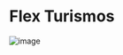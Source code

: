 # Flex Turismos

![image](https://user-images.githubusercontent.com/57114762/180080133-121b6f3a-66ca-4c15-bfbc-9ffa80ef6219.png)
